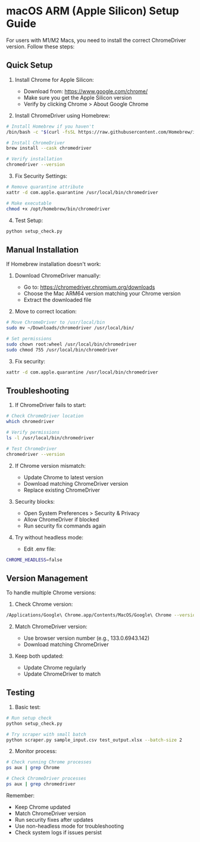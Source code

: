 # macOS ARM (Apple Silicon) Setup Guide

For users with M1/M2 Macs, you need to install the correct ChromeDriver version. Follow these steps:

## Quick Setup

1. Install Chrome for Apple Silicon:
   - Download from: https://www.google.com/chrome/
   - Make sure you get the Apple Silicon version
   - Verify by clicking Chrome > About Google Chrome

2. Install ChromeDriver using Homebrew:
```bash
# Install Homebrew if you haven't
/bin/bash -c "$(curl -fsSL https://raw.githubusercontent.com/Homebrew/install/HEAD/install.sh)"

# Install ChromeDriver
brew install --cask chromedriver

# Verify installation
chromedriver --version
```

3. Fix Security Settings:
```bash
# Remove quarantine attribute
xattr -d com.apple.quarantine /usr/local/bin/chromedriver

# Make executable
chmod +x /opt/homebrew/bin/chromedriver    
```

4. Test Setup:
```bash
python setup_check.py
```

## Manual Installation

If Homebrew installation doesn't work:

1. Download ChromeDriver manually:
   - Go to: https://chromedriver.chromium.org/downloads
   - Choose the Mac ARM64 version matching your Chrome version
   - Extract the downloaded file

2. Move to correct location:
```bash
# Move ChromeDriver to /usr/local/bin
sudo mv ~/Downloads/chromedriver /usr/local/bin/

# Set permissions
sudo chown root:wheel /usr/local/bin/chromedriver
sudo chmod 755 /usr/local/bin/chromedriver
```

3. Fix security:
```bash
xattr -d com.apple.quarantine /usr/local/bin/chromedriver
```

## Troubleshooting

1. If ChromeDriver fails to start:
```bash
# Check ChromeDriver location
which chromedriver

# Verify permissions
ls -l /usr/local/bin/chromedriver

# Test ChromeDriver
chromedriver --version
```

2. If Chrome version mismatch:
   - Update Chrome to latest version
   - Download matching ChromeDriver version
   - Replace existing ChromeDriver

3. Security blocks:
   - Open System Preferences > Security & Privacy
   - Allow ChromeDriver if blocked
   - Run security fix commands again

4. Try without headless mode:
   - Edit .env file:
```bash
CHROME_HEADLESS=false
```

## Version Management

To handle multiple Chrome versions:

1. Check Chrome version:
```bash
/Applications/Google\ Chrome.app/Contents/MacOS/Google\ Chrome --version
```

2. Match ChromeDriver version:
   - Use browser version number (e.g., 133.0.6943.142)
   - Download matching ChromeDriver

3. Keep both updated:
   - Update Chrome regularly
   - Update ChromeDriver to match

## Testing

1. Basic test:
```bash
# Run setup check
python setup_check.py

# Try scraper with small batch
python scraper.py sample_input.csv test_output.xlsx --batch-size 2
```

2. Monitor process:
```bash
# Check running Chrome processes
ps aux | grep Chrome

# Check ChromeDriver processes
ps aux | grep chromedriver
```

Remember:
- Keep Chrome updated
- Match ChromeDriver version
- Run security fixes after updates
- Use non-headless mode for troubleshooting
- Check system logs if issues persist
